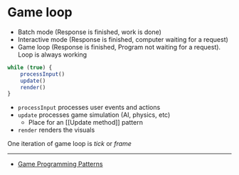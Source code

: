 # Game loop

- Batch mode (Response is finished, work is done)
- Interactive mode (Response is finished, computer waiting for a request)
- Game loop (Response is finished, Program not waiting for a request). Loop is always working 


```js
while (true) {
	processInput()
	update()
	render()
}
```

- `processInput` processes user events and actions
- `update` processes game simulation (AI, physics, etc)
	- Place for an [[Update method]] pattern
- `render` renders the visuals

One iteration of game loop is _tick_ or _frame_

---

- [Game Programming Patterns](http://gameprogrammingpatterns.com/contents.html)